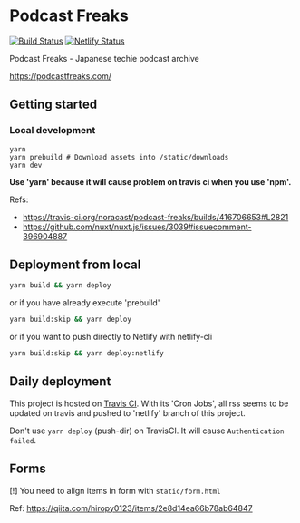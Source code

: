 # Podcast Freaks

[![Build Status](https://travis-ci.org/noracast/podcast-freaks.svg?branch=master)](https://travis-ci.org/noracast/podcast-freaks) [![Netlify Status](https://api.netlify.com/api/v1/badges/8fefaabc-7813-412d-a1ee-901215b39f14/deploy-status)](https://app.netlify.com/sites/podcast-freaks/deploys)

Podcast Freaks - Japanese techie podcast archive

https://podcastfreaks.com/

## Getting started

### Local development

```
yarn
yarn prebuild # Download assets into /static/downloads
yarn dev
```

**Use 'yarn' because it will cause problem on travis ci when you use 'npm'.**

Refs:
- https://travis-ci.org/noracast/podcast-freaks/builds/416706653#L2821
- https://github.com/nuxt/nuxt.js/issues/3039#issuecomment-396904887

## Deployment from local

```sh
yarn build && yarn deploy
```
or if you have already execute 'prebuild'

```sh
yarn build:skip && yarn deploy
```

or if you want to push directly to Netlify with netlify-cli

```sh
yarn build:skip && yarn deploy:netlify
```


## Daily deployment

This project is hosted on [Travis CI](https://travis-ci.org/developersjp/podcast-freaks). With its 'Cron Jobs', all rss seems to be updated on travis and pushed to 'netlify' branch of this project.

Don't use `yarn deploy` (push-dir) on TravisCI. It will cause `Authentication failed`.


## Forms

[!] You need to align items in form with `static/form.html`

Ref: https://qiita.com/hiropy0123/items/2e8d14ea66b78ab64847
